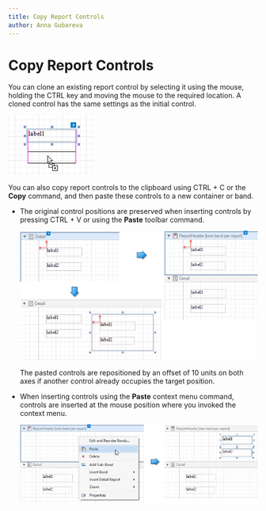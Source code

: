 ```yaml
---
title: Copy Report Controls
author: Anna Gubareva
---
```

# Copy Report Controls

You can clone an existing report control by selecting it using the mouse, holding the CTRL key and moving the mouse to the required location. A cloned control has the same settings as the initial control.

![](../../../../../images/eurd-win-clone-report-control.png)

You can also copy report controls to the clipboard using CTRL + C or the **Copy** command, and then paste these controls to a new container or band. 

* The original control positions are preserved when inserting controls by pressing CTRL + V or using the **Paste** toolbar command. 

    ![](../../../../../images/eurd-win-copy-report-controls-with-ctrl-v.png)

    The pasted controls are repositioned by an offset of 10 units on both axes if another control already occupies the target position.

* When inserting controls using the **Paste** context menu command, controls are inserted at the mouse position where you invoked the context menu.

    ![](../../../../../images/eurd-win-copy-report-controls-with-paste-command.png)
